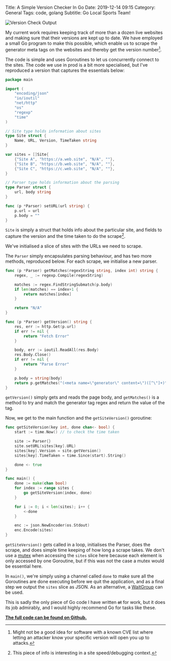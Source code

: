 Title: A Simple Version Checker In Go
Date: 2019-12-14 09:15
Category: General
Tags: code, golang
Subtitle: Go Local Sports Team!

![Version Check Output]({filename}/images/version-output.png)

My current work requires keeping track of more than a dozen live websites and
making sure that their versions are kept up to date. We have employed a small Go
program to make this possible, which enable us to scrape the generator meta tags
on the websites and thereby get the version number[^1].

The code is simple and uses Goroutines to let us concurrently connect to the sites.
The code we use in prod is a bit more specialised, but I've reproduced a version
that captures the essentials below:

```go
package main

import (
	"encoding/json"
	"io/ioutil"
	"net/http"
	"os"
	"regexp"
	"time"
)

// Site type holds information about sites
type Site struct {
	Name, URL, Version, TimeTaken string
}

var sites = []Site{
	{"Site A", "https://a.web.site", "N/A", ""},
	{"Site B", "https://b.web.site", "N/A", ""},
	{"Site C", "https://c.web.site", "N/A", ""},
}

// Parser type holds information about the parsing
type Parser struct {
	url, body string
}

func (p *Parser) setURL(url string) {
	p.url = url
	p.body = ""
}
```

`Site` is simply a struct that holds info about the particular site, and fields
to capture the version and the time taken to do the scrape[^2].

We've initialised a slice of sites with the URLs we need to scrape.

The `Parser` simply encapsulates parsing behaviour, and has two more methods,
reproduced below. For each scrape, we initialise a new parser.

```go
func (p *Parser) getMatches(regexString string, index int) string {
	regex, _ := regexp.Compile(regexString)

	matches := regex.FindStringSubmatch(p.body)
	if len(matches) == index+1 {
		return matches[index]
	}

	return "N/A"
}

func (p *Parser) getVersion() string {
	res, err := http.Get(p.url)
	if err != nil {
		return "Fetch Error"
	}

	body, err := ioutil.ReadAll(res.Body)
	res.Body.Close()
	if err != nil {
		return "Parse Error"
	}

	p.body = string(body)
	return p.getMatches("(<meta name=\"generator\" content=\")([^\"]+)", 2)
}
```

`getVersion()` simply gets and reads the page body, and `getMatches()` is a method
to try and match the generator tag regex and return the value of the tag.

Now, we get to the main function and the `getSiteVersion()` goroutine:

```go
func getSiteVersion(key int, done chan<- bool) {
	start := time.Now() // to check the time taken

	site := Parser{}
	site.setURL(sites[key].URL)
	sites[key].Version = site.getVersion()
	sites[key].TimeTaken = time.Since(start).String()

	done <- true
}

func main() {
	done := make(chan bool)
	for index := range sites {
		go getSiteVersion(index, done)
	}

	for i := 0; i < len(sites); i++ {
		<-done
	}

	enc := json.NewEncoder(os.Stdout)
	enc.Encode(sites)
}
```

`getSiteVersion()` gets called in a loop, initialises the Parser, does the scrape,
and does simple time keeping of how long a scrape takes. We don't use a [mutex][1]
when accessing the `sites` slice here because each element is only accessed by one
Goroutine, but if this was not the case a mutex would be essential here.

In `main()`, we're simply using a channel called `done` to make sure all the
Goroutines are done executing before we quit the application, and as a final step
we output the `sites` slice as JSON. As an alternative, a [WaitGroup][2] can be used.

This is sadly the only piece of Go code I have written <s>at</s> for work, but it does
its job admirably, and I would highly recommend Go for tasks like these.

[**The full code can be found on Github.**][3]

[^1]: Might not be a good idea for software with a known CVE list where letting an
attacker know your specific version will open you up to attacks.

[^2]: This piece of info is interesting in a site speed/debugging context.

[1]: https://gobyexample.com/mutexes
[2]: https://gobyexample.com/waitgroups
[3]: https://gist.github.com/janithl/a7c7369785c0b7b26c17f7a2673f8bea
